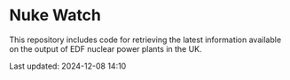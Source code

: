 # Nuke Watch

This repository includes code for retrieving the latest information available on the output of EDF nuclear power plants in the UK.

Last updated: 2024-12-08 14:10